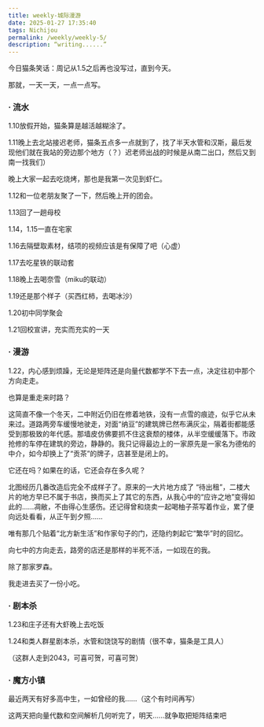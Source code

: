```yaml
---
title: weekly-城际漫游
date: 2025-01-27 17:35:40
tags: Nichijou
permalink: /weekly/weekly-5/
description: “writing......” 
---
```






今日猫条笑话：周记从1.5之后再也没写过，直到今天。

那就，一天一天，一点一点写。

### · 流水

1.10放假开始，猫条算是越活越糊涂了。

1.11晚上去北站接迟老师，猫条五点多一点就到了，找了半天水管和汉斯，最后发现他们就在我站的旁边那个地方（？）迟老师出战的时候是从南二出口，然后又到南一找我们）

晚上大家一起去吃烧烤，那也是我第一次见到虾仁。

1.12和一位老朋友聚了一下，然后晚上开的团会。

1.13回了一趟母校

1.14，1.15一直在宅家

1.16去隔壁取素材，结项的视频应该是有保障了吧（心虚）

1.17去吃星铁的联动套

1.18晚上去喝奈雪（miku的联动）

1.19还是那个样子（买西红柿，去喝冰沙）

1.20初中同学聚会

1.21回校宣讲，充实而充实的一天

### · 漫游

1.22，内心感到烦躁，无论是矩阵还是向量代数都学不下去一点，决定往初中那个方向走走。

也算是重走来时路？

这简直不像一个冬天，二中附近仍旧在修着地铁，没有一点雪的痕迹，似乎它从未来过。道路两旁车缓慢地驶走，对面“纳豆”的建筑牌已然布满灰尘，隔着街都能感受到那极致的年代感。那墙皮仿佛要抓不住这衰颓的楼体，从半空缓缓落下。市政抢修的车停在建筑的旁边，静静的。我只记得最边上的一家原先是一家名为德佑的中介，如今却换上了“贡茶”的牌子，店甚至是闭上的。

它还在吗？如果在的话，它还会存在多久呢？

北图经历几番改造后完全不成样子了。原来的一大片地方成了 “待出租”，二楼大片的地方早已不属于书店，换而买上了其它的东西，从我心中的“应许之地”变得如此的......凋敝，不由得心生感伤。还记得曾和烧卖一起喝柚子茶写着作业，累了便向远处看看，从正午到夕照......

唯有那几个贴着“北方新生活”和作家句子的门，还隐约刺起它“繁华”时的回忆。

向七中的方向走去，路旁的店还是那样的半死不活，一如现在的我。

除了那家罗森。

我走进去买了一份小吃。

### · 剧本杀

1.23和庄子还有大虾晚上去吃饭

1.24和类人群星剧本杀，水管和饶饶写的剧情（很不幸，猫条是工具人）

（这群人走到2043，可喜可贺，可喜可贺）

### · 魔方小镇

最近两天有好多高中生，一如曾经的我......（这个有时间再写）

这两天把向量代数和空间解析几何听完了，明天......就争取把矩阵结束吧
